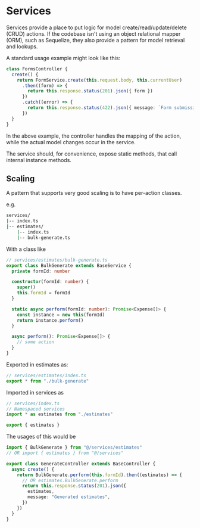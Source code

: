 # Services

Services provide a place to put logic for model create/read/update/delete (CRUD) actions.
If the codebase isn't using an object relational mapper (ORM), such as Sequelize, they also provide a pattern for model retrieval and lookups.

A standard usage example might look like this:

```typescript
class FormsController {
  create() {
    return FormService.create(this.request.body, this.currentUser)
      .then((form) => {
        return this.response.status(201).json({ form })
      })
      .catch((error) => {
        return this.response.status(422).json({ message: `Form submission failed: ${error}` })
      })
  }
}
```

In the above example, the controller handles the mapping of the action, while the actual model changes occur in the service.

The service should, for convenience, expose static methods, that call internal instance methods.

## Scaling

A pattern that supports very good scaling is to have per-action classes.

e.g.

```bash
services/
|-- index.ts
|-- estimates/
    |-- index.ts
    |-- bulk-generate.ts
```

With a class like

```typescript
// services/estimates/bulk-generate.ts
export class BulkGenerate extends BaseService {
  private formId: number

  constructor(formId: number) {
    super()
    this.formId = formId
  }

  static async perform(formId: number): Promise<Expense[]> {
    const instance = new this(formId)
    return instance.perform()
  }

  async perform(): Promise<Expense[]> {
    // some action
  }
}
```

Exported in estimates as:

```typescript
// services/estimates/index.ts
export * from "./bulk-generate"
```

Imported in services as

```typescript
// services/index.ts
// Namespaced services
import * as estimates from "./estimates"

export { estimates }
```

The usages of this would be

```typescript
import { BulkGenerate } from "@/services/estimates"
// OR import { estimates } from "@/services"

export class GenerateController extends BaseController {
  async create() {
    return BulkGenerate.perform(this.formId).then((estimates) => {
      // OR estimates.BulkGenerate.perform
      return this.response.status(201).json({
        estimates,
        message: "Generated estimates",
      })
    })
  }
}
```

